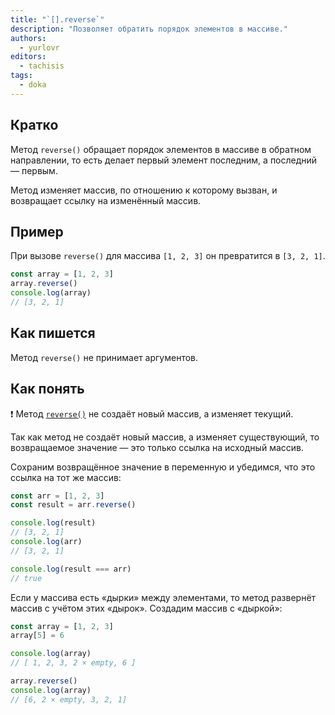 ```yaml
---
title: "`[].reverse`"
description: "Позволяет обратить порядок элементов в массиве."
authors:
  - yurlovr
editors:
  - tachisis
tags:
  - doka
---
```


## Кратко

Метод `reverse()` обращает порядок элементов в массиве в обратном направлении, то есть делает первый элемент последним, а последний — первым.

Метод изменяет массив, по отношению к которому вызван, и возвращает ссылку на изменённый массив.

## Пример

При вызове `reverse()` для массива `[1, 2, 3]` он превратится в `[3, 2, 1]`.

```js
const array = [1, 2, 3]
array.reverse()
console.log(array)
// [3, 2, 1]
```

## Как пишется

Метод `reverse()` не принимает аргументов.

## Как понять

<aside>

  ❗️ Метод [`reverse()`](https://doesitmutate.xyz/reverse/) не создаёт новый массив, а изменяет текущий.

</aside>

Так как метод не создаёт новый массив, а изменяет существующий, то возвращаемое значение — это только ссылка на исходный массив.

Сохраним возвращённое значение в переменную и убедимся, что это ссылка на тот же массив:

```js
const arr = [1, 2, 3]
const result = arr.reverse()

console.log(result)
// [3, 2, 1]
console.log(arr)
// [3, 2, 1]

console.log(result === arr)
// true
```

Если у массива есть «дырки» между элементами, то метод развернёт массив с учётом этих «дырок». Создадим массив с «дыркой»:

```js
const array = [1, 2, 3]
array[5] = 6

console.log(array)
// [ 1, 2, 3, 2 × empty, 6 ]

array.reverse()
console.log(array)
// [6, 2 × empty, 3, 2, 1]
```
